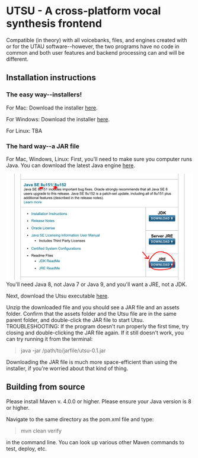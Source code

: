 # UTSU - A cross-platform vocal synthesis frontend

Compatible (in theory) with all voicebanks, files, and engines created with or for the UTAU software--however, the two programs have no code in common and both user features and backend processing can and will be different.

## Installation instructions

### The easy way--installers!

For Mac:
Download the installer [here](https://drive.google.com/open?id=1SHrB--WL492QEcgrQR8But6Jj66SCnrC).

For Windows:
Download the installer [here](installers/setup.exe).

For Linux:
TBA

### The hard way--a JAR file

For Mac, Windows, Linux:
First, you'll need to make sure you computer runs Java.  You can download the latest Java engine [here](http://www.oracle.com/technetwork/java/javase/downloads/index.html).

![Here's what the download page should look like.](images/java_screenshot.png)
You'll need Java 8, not Java 7 or Java 9, and you'll want a JRE, not a JDK.

Next, download the Utsu executable [here](https://drive.google.com/open?id=14p_ZhsqQsPaiw2QmlwfzTH-RmCvfpCm3). 

Unzip the downloaded file and you should see a JAR file and an assets folder.  Confirm that the assets folder and the Utsu file are in the same parent folder, and double-click the JAR file to start Utsu.
TROUBLESHOOTING: If the program doesn't run properly the first time, try closing and double-clicking the JAR file again.  If it still doesn't work, you can try running it from the terminal:
> java -jar /path/to/jarfile/utsu-0.1.jar

Downloading the JAR file is much more space-efficient than using the installer, if you're worried about that kind of thing.

## Building from source

Please install Maven v. 4.0.0 or higher.
Please ensure your Java version is 8 or higher.

Navigate to the same directory as the pom.xml file and type:
> mvn clean verify

in the command line.  You can look up various other Maven commands to test, deploy, etc.